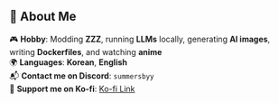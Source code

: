 ## 🌱 About Me  

🎮 **Hobby**: Modding **ZZZ**, running **LLMs** locally, generating **AI images**, writing **Dockerfiles**, and watching **anime**  
🌍 **Languages**: **Korean**, **English**  
📬 **Contact me on Discord**: `summersbyy`  
💖 **Support me on Ko-fi**: [Ko-fi Link](https://ko-fi.com/summersby)

<!--
**somb1/somb1** is a ✨ _special_ ✨ repository because its `README.md` (this file) appears on your GitHub profile.

Here are some ideas to get you started:

- 🔭 I’m currently working on ...
- 🌱 I’m currently learning ...
- 👯 I’m looking to collaborate on ...
- 🤔 I’m looking for help with ...
- 💬 Ask me about ...
- 📫 How to reach me: ...
- 😄 Pronouns: ...
- ⚡ Fun fact: ...
-->
